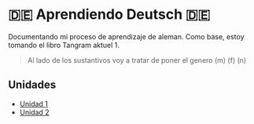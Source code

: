 # 🇩🇪 Aprendiendo Deutsch 🇩🇪
Documentando mi proceso de aprendizaje de aleman. Como base, estoy tomando el 
libro Tangram aktuel 1.

> Al lado de los sustantivos voy a tratar de poner el genero (m) (f) (n)

## Unidades
* [Unidad 1](./unidad-1.md) 
* [Unidad 2](./unidad-2.md) 
